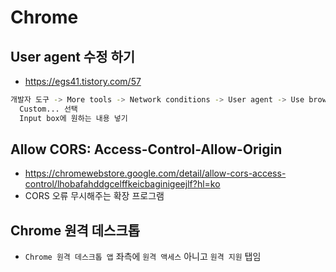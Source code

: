 # Chrome

## User agent 수정 하기
* https://egs41.tistory.com/57
```sh
개발자 도구 -> More tools -> Network conditions -> User agent -> Use browser default -> 체크 해제 ->
  Custom... 선택
  Input box에 원하는 내용 넣기
```

## Allow CORS: Access-Control-Allow-Origin
* https://chromewebstore.google.com/detail/allow-cors-access-control/lhobafahddgcelffkeicbaginigeejlf?hl=ko
* CORS 오류 무시해주는 확장 프로그램

## Chrome 원격 데스크톱
* `Chrome 원격 데스크톱 앱` 좌측에 `원격 액세스` 아니고 `원격 지원` 탭임

